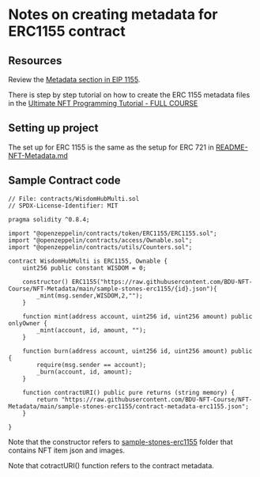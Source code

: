 # Notes on creating metadata for ERC1155 contract

## Resources
Review the [Metadata section in EIP 1155](https://eips.ethereum.org/EIPS/eip-1155).

There is step by step tutorial on how to create the ERC 1155 metadata files in the [Ultimate NFT Programming Tutorial - FULL COURSE](https://www.youtube.com/watch?v=tBMk1iZa85Y)

## Setting up project

The set up for ERC 1155 is the same as the setup for ERC 721 in [README-NFT-Metadata.md](README-NFT-Metadata.md)

## Sample Contract code
```
// File: contracts/WisdomHubMulti.sol
// SPDX-License-Identifier: MIT

pragma solidity ^0.8.4;

import "@openzeppelin/contracts/token/ERC1155/ERC1155.sol";
import "@openzeppelin/contracts/access/Ownable.sol";
import "@openzeppelin/contracts/utils/Counters.sol";

contract WisdomHubMulti is ERC1155, Ownable {
    uint256 public constant WISDOM = 0;
 
    constructor() ERC1155("https://raw.githubusercontent.com/BDU-NFT-Course/NFT-Metadata/main/sample-stones-erc1155/{id}.json"){
        _mint(msg.sender,WISDOM,2,"");
    }

    function mint(address account, uint256 id, uint256 amount) public onlyOwner {
        _mint(account, id, amount, "");
    }

    function burn(address account, uint256 id, uint256 amount) public {
        require(msg.sender == account);
        _burn(account, id, amount);
    }

    function contractURI() public pure returns (string memory) {
        return "https://raw.githubusercontent.com/BDU-NFT-Course/NFT-Metadata/main/sample-stones-erc1155/contract-metadata-erc1155.json";
    }

}
```
Note that the constructor refers to [sample-stones-erc1155](https://github.com/BDU-NFT-Course/NFT-Metadata/tree/main/sample-stones-erc1155) folder that contains NFT item json and images.

Note that cotractURI() function refers to the contract metadata.
